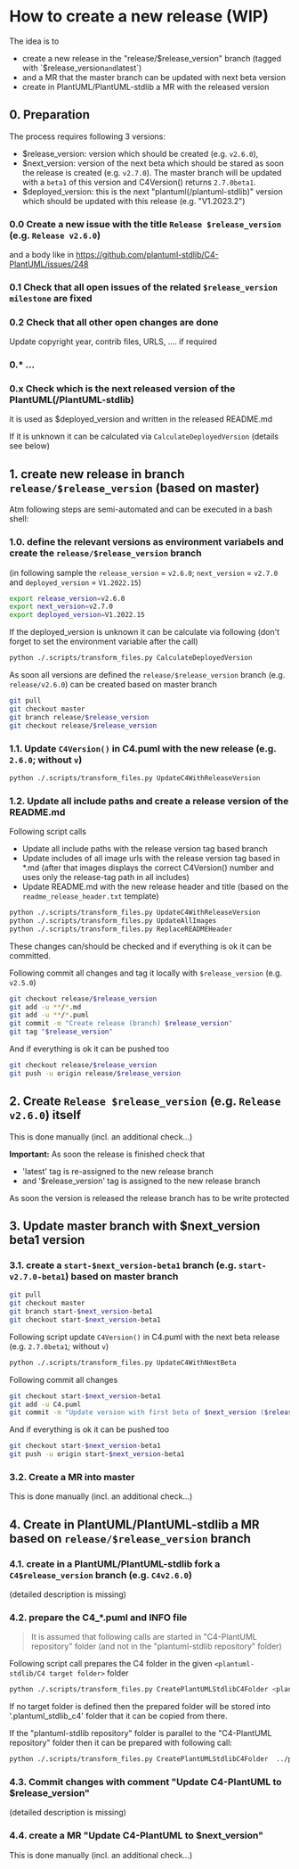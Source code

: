 # How to create a new release (WIP)

The idea is to
- create a new release in the "release/$release_version" branch (tagged with `$release_version` and `latest`)
- and a MR that the master branch can be updated with next beta version
- create in PlantUML/PlantUML-stdlib a MR with the released version

## 0. Preparation

The process requires following 3 versions:

- $release_version: version which should be created (e.g. `v2.6.0`),
- $next_version: version of the next beta which should be stared as soon the release is created (e.g. `v2.7.0`). The master branch will be updated with a `beta1` of this version and C4Version() returns `2.7.0beta1`.
- $deployed_version: this is the next "plantuml(/plantuml-stdlib)" version which should be updated with this release (e.g. "V1.2023.2")

### 0.0 Create a new issue with the title `Release $release_version` \(e.g. `Release v2.6.0`)
and a body like in https://github.com/plantuml-stdlib/C4-PlantUML/issues/248

### 0.1 Check that all open issues of the related `$release_version milestone` are fixed
### 0.2 Check that all other open changes are done
Update copyright year, contrib files, URLS, .... if required
### 0.* ...
### 0.x Check which is the next released version of the PlantUML(/PlantUML-stdlib)
it is used as $deployed_version and written in the released README.md

If it is unknown it can be calculated via `CalculateDeployedVersion` (details see below)

## 1. create new release in branch `release/$release_version` (based on master)

Atm following steps are semi-automated and can be executed in a bash shell:

### 1.0. define the relevant versions as environment variabels and create the `release/$release_version` branch

\(in following sample the `release_version` = `v2.6.0`; `next_version` = `v2.7.0` and `deployed_version` = `V1.2022.15`)

```bash
export release_version=v2.6.0
export next_version=v2.7.0
export deployed_version=V1.2022.15
```

If the deployed_version is unknown it can be calculate via following (don't forget to set the environment variable after the call)

```bash
python ./.scripts/transform_files.py CalculateDeployedVersion
```

As soon all versions are defined the `release/$release_version` branch \(e.g. `release/v2.6.0`) can be created based on master branch

```bash
git pull
git checkout master
git branch release/$release_version
git checkout release/$release_version
```

### 1.1. Update `C4Version()` in C4.puml with the new release (e.g. `2.6.0`; without `v`)

```bash
python ./.scripts/transform_files.py UpdateC4WithReleaseVersion
```

### 1.2. Update all include paths and create a release version of the README.md

Following script calls

- Update all include paths with the release version tag based branch
- Update includes of all image urls with the release version tag based in *.md
  (after that images displays the correct C4Version() number and uses only the release-tag path in all includes)
- Update README.md with the new release header and title (based on the `readme_release_header.txt` template)

```bash
python ./.scripts/transform_files.py UpdateC4WithReleaseVersion
python ./.scripts/transform_files.py UpdateAllImages
python ./.scripts/transform_files.py ReplaceREADMEHeader
```

These changes can/should be checked and if everything is ok it can be committed.

Following commit all changes and tag it locally with `$release_version` (e.g. `v2.5.0`) 

```bash
git checkout release/$release_version
git add -u **/*.md
git add -u **/*.puml
git commit -m "Create release (branch) $release_version"
git tag "$release_version"
```

And if everything is ok it can be pushed too

```bash
git checkout release/$release_version
git push -u origin release/$release_version
```

## 2. Create `Release $release_version` \(e.g. `Release v2.6.0`) itself

This is done manually \(incl. an additional check...)

**Important:** As soon the release is finished check that 
- 'latest' tag is re-assigned to the new release branch
- and '$release_version' tag is assigned to the new release branch

As soon the version is released the release branch has to be write protected

## 3. Update master branch with $next_version beta1 version

### 3.1. create a `start-$next_version-beta1` branch \(e.g. `start-v2.7.0-beta1`) based on master branch

```bash
git pull
git checkout master
git branch start-$next_version-beta1
git checkout start-$next_version-beta1
```

Following script update `C4Version()` in C4.puml with the next beta release (e.g. `2.7.0beta1`; without `v`)

```bash
python ./.scripts/transform_files.py UpdateC4WithNextBeta
```

Following commit all changes

```bash
git checkout start-$next_version-beta1
git add -u C4.puml
git commit -m "Update version with first beta of $next_version ($release_version was created based on previous commit)"
```

And if everything is ok it can be pushed too

```bash
git checkout start-$next_version-beta1
git push -u origin start-$next_version-beta1
```

### 3.2. Create a MR into master

This is done manually \(incl. an additional check...)

## 4. Create in PlantUML/PlantUML-stdlib a MR based on `release/$release_version` branch

### 4.1. create in a PlantUML/PlantUML-stdlib fork a `C4$release_version` branch (e.g. `C4v2.6.0`)

(detailed description is missing)

### 4.2. prepare the C4_*.puml and INFO file

> It is assumed that following calls are started in "C4-PlantUML repository" folder
(and not in the "plantuml-stdlib repository" folder)

Following script call prepares the C4 folder in the given `<plantuml-stdlib/C4 target folder>` folder

```bash
python ./.scripts/transform_files.py CreatePlantUMLStdlibC4Folder <plantuml-stdlib/C4 target folder>
```

If no target folder is defined then the prepared folder will be stored into '.plantuml_stdlib_c4' folder that it can be copied from there.

If the "plantuml-stdlib repository" folder is parallel to the "C4-PlantUML repository" folder 
then it can be prepared with following call:

```bash
python ./.scripts/transform_files.py CreatePlantUMLStdlibC4Folder  ../plantuml-stdlib/C4
```

### 4.3. Commit changes with comment "Update C4-PlantUML to $release_version"

(detailed description is missing)

### 4.4. create a MR "Update C4-PlantUML to $next_version"

This is done manually \(incl. an additional check...)
